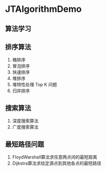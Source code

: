 # JTAlgorithmDemo
## 算法学习

## 排序算法

1. 桶排序
2. 冒泡排序
3. 快速排序
4. 堆排序
5. 堆特性处理 Top K 问题
6. 归并排序

## 搜索算法

1. 深度搜索算法
2. 广度搜索算法

## 最短路径问题

1. FloydWarshall算法求任意两点间的最短距离
2. Dijkstra算法求给定源点到其他各点的最短路径